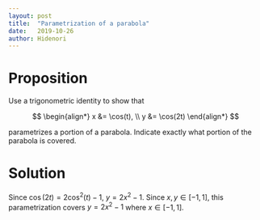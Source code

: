 ```yaml
---
layout: post
title:  "Parametrization of a parabola"
date:   2019-10-26
author: Hidenori
---
```


# Proposition
Use a trigonometric identity to show that

$$
\begin{align*}
  x &= \cos(t), \\
  y &= \cos(2t)
\end{align*}
$$

parametrizes a portion of a parabola.
Indicate exactly what portion of the parabola is covered.

# Solution

Since $\cos(2t) = 2\cos^2(t) - 1$, $y = 2x^2 - 1$.
Since $x, y \in [-1, 1]$, this parametrization covers $y = 2x^2 - 1$ where $x \in [-1, 1]$.
